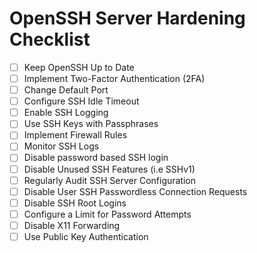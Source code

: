 # OpenSSH Server Hardening Checklist

- [ ] Keep OpenSSH Up to Date
- [ ] Implement Two-Factor Authentication (2FA)
- [ ] Change Default Port
- [ ] Configure SSH Idle Timeout
- [ ] Enable SSH Logging
- [ ] Use SSH Keys with Passphrases
- [ ] Implement Firewall Rules
- [ ] Monitor SSH Logs
- [ ] Disable password based SSH login
- [ ] Disable Unused SSH Features (i.e SSHv1)
- [ ] Regularly Audit SSH Server Configuration
- [ ] Disable User SSH Passwordless Connection Requests
- [ ] Disable SSH Root Logins
- [ ] Configure a Limit for Password Attempts
- [ ] Disable X11 Forwarding
- [ ] Use Public Key Authentication
